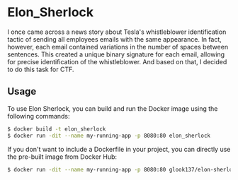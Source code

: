 # Elon_Sherlock

I once came across a news story about Tesla's whistleblower identification tactic of sending all employees emails with the same appearance. In fact, however, each email contained variations in the number of spaces between sentences. This created a unique binary signature for each email, allowing for precise identification of the whistleblower. And based on that, I decided to do this task for CTF.

## Usage

To use Elon Sherlock, you can build and run the Docker image using the following commands:

```bash
$ docker build -t elon_sherlock
$ docker run -dit --name my-running-app -p 8080:80 elon_sherlock
```

If you don't want to include a Dockerfile in your project, you can directly use the pre-built image from Docker Hub:

```bash
$ docker run -dit --name my-running-app -p 8080:80 glook137/elon-sherlock
```

